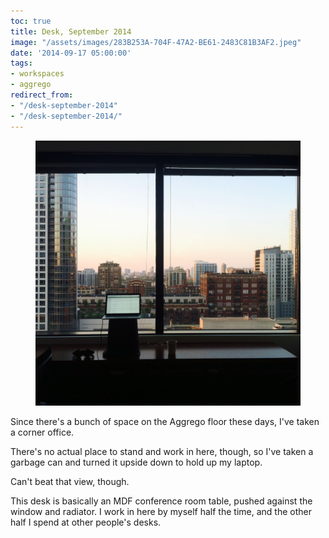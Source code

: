 ```yaml
---
toc: true
title: Desk, September 2014
image: "/assets/images/283B253A-704F-47A2-BE61-2483C81B3AF2.jpeg"
date: '2014-09-17 05:00:00'
tags:
- workspaces
- aggrego
redirect_from:
- "/desk-september-2014"
- "/desk-september-2014/"
---
```


<figure class="kg-card kg-image-card"><img src="/assets/images/283B253A-704F-47A2-BE61-2483C81B3AF2.jpeg" /></figure>

Since there's a bunch of space on the Aggrego floor these days, I've taken a corner office.

There's no actual place to stand and work in here, though, so I've taken a garbage can and turned it upside down to hold up my laptop.

Can't beat that view, though.

This desk is basically an MDF conference room table, pushed against the window and radiator. I work in here by myself half the time, and the other half I spend at other people's desks.

